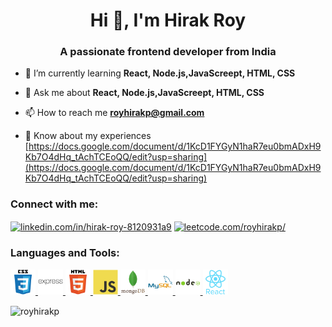 <h1 align="center">Hi 👋, I'm Hirak Roy</h1>
<h3 align="center">A passionate frontend developer from India</h3>

- 🌱 I’m currently learning **React, Node.js,JavaScreept, HTML, CSS**

- 💬 Ask me about **React, Node.js,JavaScreept, HTML, CSS**

- 📫 How to reach me **royhirakp@gmail.com**

- 📄 Know about my experiences [https://docs.google.com/document/d/1KcD1FYGyN1haR7eu0bmADxH9Kb7O4dHq_tAchTCEoQQ/edit?usp=sharing](https://docs.google.com/document/d/1KcD1FYGyN1haR7eu0bmADxH9Kb7O4dHq_tAchTCEoQQ/edit?usp=sharing)

<h3 align="left">Connect with me:</h3>
<p align="left">
<a href="https://linkedin.com/in/linkedin.com/in/hirak-roy-8120931a9" target="blank"><img align="center" src="https://raw.githubusercontent.com/rahuldkjain/github-profile-readme-generator/master/src/images/icons/Social/linked-in-alt.svg" alt="linkedin.com/in/hirak-roy-8120931a9" height="30" width="40" /></a>
<a href="https://www.leetcode.com/leetcode.com/royhirakp/" target="blank"><img align="center" src="https://raw.githubusercontent.com/rahuldkjain/github-profile-readme-generator/master/src/images/icons/Social/leet-code.svg" alt="leetcode.com/royhirakp/" height="30" width="40" /></a>
</p>

<h3 align="left">Languages and Tools:</h3>
<p align="left"> <a href="https://www.w3schools.com/css/" target="_blank" rel="noreferrer"> <img src="https://raw.githubusercontent.com/devicons/devicon/master/icons/css3/css3-original-wordmark.svg" alt="css3" width="40" height="40"/> </a> <a href="https://expressjs.com" target="_blank" rel="noreferrer"> <img src="https://raw.githubusercontent.com/devicons/devicon/master/icons/express/express-original-wordmark.svg" alt="express" width="40" height="40"/> </a> <a href="https://www.w3.org/html/" target="_blank" rel="noreferrer"> <img src="https://raw.githubusercontent.com/devicons/devicon/master/icons/html5/html5-original-wordmark.svg" alt="html5" width="40" height="40"/> </a> <a href="https://developer.mozilla.org/en-US/docs/Web/JavaScript" target="_blank" rel="noreferrer"> <img src="https://raw.githubusercontent.com/devicons/devicon/master/icons/javascript/javascript-original.svg" alt="javascript" width="40" height="40"/> </a> <a href="https://www.mongodb.com/" target="_blank" rel="noreferrer"> <img src="https://raw.githubusercontent.com/devicons/devicon/master/icons/mongodb/mongodb-original-wordmark.svg" alt="mongodb" width="40" height="40"/> </a> <a href="https://www.mysql.com/" target="_blank" rel="noreferrer"> <img src="https://raw.githubusercontent.com/devicons/devicon/master/icons/mysql/mysql-original-wordmark.svg" alt="mysql" width="40" height="40"/> </a> <a href="https://nodejs.org" target="_blank" rel="noreferrer"> <img src="https://raw.githubusercontent.com/devicons/devicon/master/icons/nodejs/nodejs-original-wordmark.svg" alt="nodejs" width="40" height="40"/> </a> <a href="https://reactjs.org/" target="_blank" rel="noreferrer"> <img src="https://raw.githubusercontent.com/devicons/devicon/master/icons/react/react-original-wordmark.svg" alt="react" width="40" height="40"/> </a> </p>

<p><img align="center" src="https://github-readme-stats.vercel.app/api/top-langs?username=royhirakp&show_icons=true&locale=en&layout=compact" alt="royhirakp" /></p>
